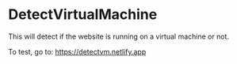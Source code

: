 # DetectVirtualMachine
This will detect if the website is running on a virtual machine or not.

To test, go to: https://detectvm.netlify.app
